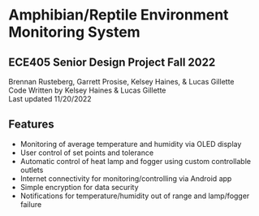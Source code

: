 # Amphibian/Reptile Environment Monitoring System

## ECE405 Senior Design Project Fall 2022

Brennan Rusteberg, Garrett Prosise, Kelsey Haines, & Lucas Gillette   
Code Written by Kelsey Haines & Lucas Gillette  
Last updated 11/20/2022


## Features

- Monitoring of average temperature and humidity via OLED display
- User control of set points and tolerance
- Automatic control of heat lamp and fogger using custom controllable outlets
- Internet connectivity for monitoring/controlling via Android app
- Simple encryption for data security
- Notifications for temperature/humidity out of range and lamp/fogger failure
